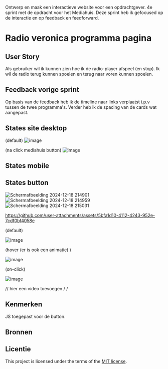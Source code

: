 
Ontwerp en maak een interactieve website voor een opdrachtgever. 4e sprint met de opdracht voor het Mediahuis. Deze sprint heb ik gefocused op de interactie en op feedback en feedforward.

# Radio veronica programma pagina


## User Story
Als gebruiker wil ik kunnen zien hoe ik de radio-player afspeel (en stop). Ik wil de radio terug kunnen spoelen en terug naar voren kunnen spoelen.

## Feedback vorige sprint
Op basis van de feedback heb ik de timeline naar links verplaatst i.p.v tussen de twee programma's. Verder heb ik de spacing van de cards wat aangepast.

## States site desktop

(default)
![image](https://github.com/user-attachments/assets/07210c00-d7c1-44b5-8544-46c7a58fb0d0)

(na click mediahuis button)
![image](https://github.com/user-attachments/assets/c796e080-170f-403c-91a5-982fca857431)

## States mobile


## States button

![Schermafbeelding 2024-12-18 214901](https://github.com/user-attachments/assets/205f7e4c-1df1-4dd3-8d17-756d1d85a748)
![Schermafbeelding 2024-12-18 214959](https://github.com/user-attachments/assets/0444720b-8a87-4b8c-bd07-5c7057eaa5d9)
![Schermafbeelding 2024-12-18 215031](https://github.com/user-attachments/assets/6a7b5f68-66a0-4fb2-8ea7-3c19fbf019ed)

https://github.com/user-attachments/assets/5bfa1d10-4112-4243-952e-7cdf0bf4058e


(default)

![image](https://github.com/user-attachments/assets/96b244db-7f06-4871-a5d0-0dde3b062f54)

(hover (er is ook een animatie) )

![image](https://github.com/user-attachments/assets/96ec52aa-ac58-4967-82f3-60890a425759)

(on-click)

![image](https://github.com/user-attachments/assets/7b3ead29-d4d9-44ea-845a-48069c10948e)

// hier een video toevoegen /
/
## Kenmerken
JS toegepast voor de button.

## Bronnen

## Licentie

This project is licensed under the terms of the [MIT license](./LICENSE).

